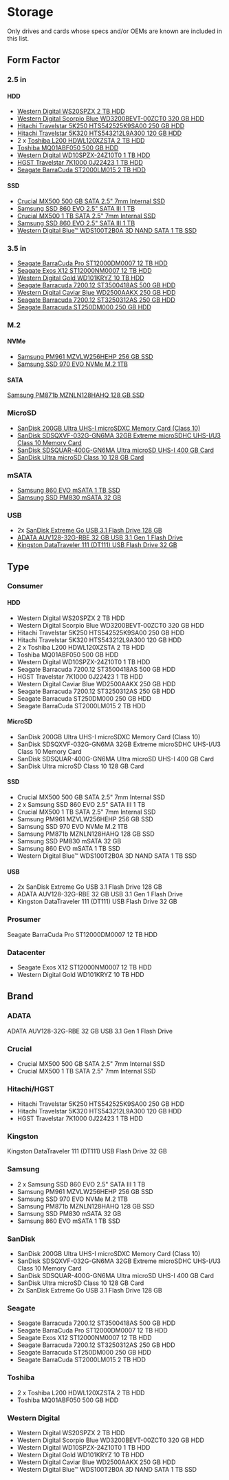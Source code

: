 # Storage

Only drives and cards whose specs and/or OEMs are known are included in this list.

## Form Factor

### 2.5 in

#### HDD

* [Western Digital WS20SPZX 2 TB HDD](https://github.com/jdrch/Hardware/blob/master/Consoles.md#storage)
* [Western Digital Scorpio Blue WD3200BEVT-00ZCT0 320 GB HDD](https://github.com/jdrch/Hardware/blob/master/Consoles.md#storage-1)
* [Hitachi Travelstar 5K250 HTS542525K9SA00 250 GB HDD](https://github.com/jdrch/Hardware/blob/master/Dell%20OptiPlex%20390%20SFF.md#zpool-mirror)
* [Hitachi Travelstar 5K320 HTS543212L9A300 120 GB HDD](https://github.com/jdrch/Hardware/blob/master/Dell%20OptiPlex%20390%20SFF.md#zpool-mirror)
* 2 x [Toshiba L200 HDWL120XZSTA 2 TB HDD](https://github.com/jdrch/Hardware/blob/master/Dell%20OptiPlex%20390-1%20SFF.md#btrfs-raid1-with-autodefrag)
* [Toshiba MQ01ABF050 500 GB HDD](https://github.com/jdrch/Hardware/blob/master/Dell%20XPS%208500%20Special%20Edition.md#stablebit-drivepool)
* [Western Digital WD10SPZX-24Z10T0 1 TB HDD](https://github.com/jdrch/Hardware/blob/master/Lenovo%20Flex%205%201570%2081CA000PUS.md#user-known-folders)
* [HGST Travelstar 7K1000 0J22423 1 TB HDD](https://github.com/jdrch/Hardware/blob/master/Dell%20XPS%208500%20Special%20Edition.md#user-known-folders)
* [Seagate BarraCuda ST2000LM015 2 TB HDD](https://github.com/jdrch/Hardware/blob/master/HP%20ProBook%204530s.md#zpool)

#### SSD

* [Crucial MX500 500 GB SATA 2.5" 7mm Internal SSD](https://github.com/jdrch/Hardware/blob/master/Dell%20Inspiron%20560.md#bootos--user-known-folders)
* [Samsung SSD 860 EVO 2.5" SATA III 1 TB](https://github.com/jdrch/Hardware/blob/master/Dell%20OptiPlex%20390%20SFF.md#bootos--home)
* [Crucial MX500 1 TB SATA 2.5" 7mm Internal SSD](https://github.com/jdrch/Hardware/blob/master/Dell%20OptiPlex%20390-1%20SFF.md#bootos--home)
* [Samsung SSD 860 EVO 2.5" SATA III 1 TB](https://github.com/jdrch/Hardware/blob/master/Sony%20VAIO%20Fit%2015E%20SVF15212CXB.md#bootos--user-known-folders)
* [Western Digital Blue™ WDS100T2B0A 3D NAND SATA 1 TB SSD](https://github.com/jdrch/Hardware/blob/master/HP%20ProBook%204530s.md#bootos--home)

### 3.5 in

* [Seagate BarraCuda Pro ST12000DM0007 12 TB HDD](https://github.com/jdrch/Hardware/blob/master/Dell%20Inspiron%20560.md#stablebit-drivepool)
* [Seagate Exos X12 ST12000NM0007 12 TB HDD](https://github.com/jdrch/Hardware/blob/master/Dell%20Inspiron%20560.md#stablebit-drivepool)
* [Western Digital Gold WD101KRYZ 10 TB HDD](https://github.com/jdrch/Hardware/blob/master/Dell%20Inspiron%20560.md#stablebit-drivepool)
* [Seagate Barracuda 7200.12 ST3500418AS 500 GB HDD](https://github.com/jdrch/Hardware/blob/master/Dell%20XPS%208500%20Special%20Edition.md#stablebit-drivepool)
* [Western Digital Caviar Blue WD2500AAKX 250 GB HDD](https://github.com/jdrch/Hardware/blob/master/Dell%20OptiPlex%20390%20MT.md#raidz1-zpool-planned)
* [Seagate Barracuda 7200.12 ST3250312AS 250 GB HDD](https://github.com/jdrch/Hardware/blob/master/Dell%20OptiPlex%20390%20MT.md#raidz1-zpool-planned)
* [Seagate Barracuda ST250DM000 250 GB HDD](https://github.com/jdrch/Hardware/blob/master/Dell%20OptiPlex%20390%20MT.md#raidz1-zpool-planned)

### M.2

#### NVMe

* [Samsung PM961 MZVLW256HEHP 256 GB SSD](https://github.com/jdrch/Hardware/blob/master/Lenovo%20Flex%205%201570%2081CA000PUS.md#bootos)
* [Samsung SSD 970 EVO NVMe M.2 1TB](https://github.com/jdrch/Hardware/blob/master/Lenovo%20L380%20Yoga%20ThinkPad%2020M7CTO1WW.md#bootos--user-known-folders)

#### SATA

[Samsung PM871b MZNLN128HAHQ 128 GB SSD](https://github.com/jdrch/Hardware/blob/master/HP%20ProBook%204530s.md#bootos--home)

### MicroSD

* [SanDisk 200GB Ultra UHS-I microSDXC Memory Card (Class 10)](https://www.bhphotovideo.com/c/product/1132692-REG/sandisk_sdsdquan_200g_a4a_200gb_ultra_uhs_i_microsdxc.html)
* [SanDisk SDSQXVF-032G-GN6MA 32GB Extreme microSDHC UHS-I/U3 Class 10 Memory Card](https://github.com/jdrch/Hardware/blob/master/Raspberry%20Pi%203%20Model%20B%2B.md#bootos--user-folders)
* [SanDisk SDSQUAR-400G-GN6MA Ultra microSD UHS-I 400 GB Card](https://github.com/jdrch/Hardware/blob/master/Samsung%20Galaxy%20Note9.md#bootos--user-folders)
* [SanDisk Ultra microSD Class 10 128 GB Card](https://github.com/jdrch/Hardware/blob/master/Samsung%20Galaxy%20S5.md#bootos--user-folders)

### mSATA

* [Samsung 860 EVO mSATA 1 TB SSD](https://github.com/jdrch/Hardware/blob/master/Dell%20XPS%208500%20Special%20Edition.md#bootos)
* [Samsung SSD PM830 mSATA 32 GB](https://www.pc-specs.com/storage/Samsung/PM830_mSATA_32GB/822)

### USB

* 2x [SanDisk Extreme Go USB 3.1 Flash Drive 128 GB](https://github.com/jdrch/Hardware/blob/master/Samsung%20Galaxy%20S5.md#os)
* [ADATA AUV128-32G-RBE 32 GB USB 3.1 Gen 1 Flash Drive](https://www.adata.com/us/specification/204#)
* [Kingston DataTraveler 111 (DT111) USB Flash Drive 32 GB](https://www.kingston.com/datasheets/DT111_us.pdf)

## Type

### Consumer

#### HDD

* Western Digital WS20SPZX 2 TB HDD
* Western Digital Scorpio Blue WD3200BEVT-00ZCT0 320 GB HDD
* Hitachi Travelstar 5K250 HTS542525K9SA00 250 GB HDD
* Hitachi Travelstar 5K320 HTS543212L9A300 120 GB HDD
* 2 x Toshiba L200 HDWL120XZSTA 2 TB HDD
* Toshiba MQ01ABF050 500 GB HDD
* Western Digital WD10SPZX-24Z10T0 1 TB HDD
* Seagate Barracuda 7200.12 ST3500418AS 500 GB HDD
* HGST Travelstar 7K1000 0J22423 1 TB HDD
* Western Digital Caviar Blue WD2500AAKX 250 GB HDD
* Seagate Barracuda 7200.12 ST3250312AS 250 GB HDD
* Seagate Barracuda ST250DM000 250 GB HDD
* Seagate BarraCuda ST2000LM015 2 TB HDD

#### MicroSD

* SanDisk 200GB Ultra UHS-I microSDXC Memory Card (Class 10)
* SanDisk SDSQXVF-032G-GN6MA 32GB Extreme microSDHC UHS-I/U3 Class 10 Memory Card
* SanDisk SDSQUAR-400G-GN6MA Ultra microSD UHS-I 400 GB Card
* SanDisk Ultra microSD Class 10 128 GB Card

#### SSD

* Crucial MX500 500 GB SATA 2.5" 7mm Internal SSD
* 2 x Samsung SSD 860 EVO 2.5" SATA III 1 TB
* Crucial MX500 1 TB SATA 2.5" 7mm Internal SSD
* Samsung PM961 MZVLW256HEHP 256 GB SSD
* Samsung SSD 970 EVO NVMe M.2 1TB
* Samsung PM871b MZNLN128HAHQ 128 GB SSD
* Samsung SSD PM830 mSATA 32 GB
* Samsung 860 EVO mSATA 1 TB SSD
* Western Digital Blue™ WDS100T2B0A 3D NAND SATA 1 TB SSD

#### USB

* 2x SanDisk Extreme Go USB 3.1 Flash Drive 128 GB
* ADATA AUV128-32G-RBE 32 GB USB 3.1 Gen 1 Flash Drive
* Kingston DataTraveler 111 (DT111) USB Flash Drive 32 GB

### Prosumer

Seagate BarraCuda Pro ST12000DM0007 12 TB HDD

### Datacenter

* Seagate Exos X12 ST12000NM0007 12 TB HDD
* Western Digital Gold WD101KRYZ 10 TB HDD

## Brand

### ADATA

ADATA AUV128-32G-RBE 32 GB USB 3.1 Gen 1 Flash Drive

### Crucial 

* Crucial MX500 500 GB SATA 2.5" 7mm Internal SSD
* Crucial MX500 1 TB SATA 2.5" 7mm Internal SSD

### Hitachi/HGST

* Hitachi Travelstar 5K250 HTS542525K9SA00 250 GB HDD
* Hitachi Travelstar 5K320 HTS543212L9A300 120 GB HDD
* HGST Travelstar 7K1000 0J22423 1 TB HDD

### Kingston

Kingston DataTraveler 111 (DT111) USB Flash Drive 32 GB

### Samsung

* 2 x Samsung SSD 860 EVO 2.5" SATA III 1 TB
* Samsung PM961 MZVLW256HEHP 256 GB SSD
* Samsung SSD 970 EVO NVMe M.2 1TB
* Samsung PM871b MZNLN128HAHQ 128 GB SSD
* Samsung SSD PM830 mSATA 32 GB
* Samsung 860 EVO mSATA 1 TB SSD

### SanDisk

* SanDisk 200GB Ultra UHS-I microSDXC Memory Card (Class 10)
* SanDisk SDSQXVF-032G-GN6MA 32GB Extreme microSDHC UHS-I/U3 Class 10 Memory Card
* SanDisk SDSQUAR-400G-GN6MA Ultra microSD UHS-I 400 GB Card
* SanDisk Ultra microSD Class 10 128 GB Card
* 2x SanDisk Extreme Go USB 3.1 Flash Drive 128 GB

### Seagate

* Seagate Barracuda 7200.12 ST3500418AS 500 GB HDD
* Seagate BarraCuda Pro ST12000DM0007 12 TB HDD
* Seagate Exos X12 ST12000NM0007 12 TB HDD
* Seagate Barracuda 7200.12 ST3250312AS 250 GB HDD
* Seagate Barracuda ST250DM000 250 GB HDD
* Seagate BarraCuda ST2000LM015 2 TB HDD

### Toshiba

* 2 x Toshiba L200 HDWL120XZSTA 2 TB HDD
* Toshiba MQ01ABF050 500 GB HDD

### Western Digital

* Western Digital WS20SPZX 2 TB HDD
* Western Digital Scorpio Blue WD3200BEVT-00ZCT0 320 GB HDD
* Western Digital WD10SPZX-24Z10T0 1 TB HDD
* Western Digital Gold WD101KRYZ 10 TB HDD
* Western Digital Caviar Blue WD2500AAKX 250 GB HDD
* Western Digital Blue™ WDS100T2B0A 3D NAND SATA 1 TB SSD
